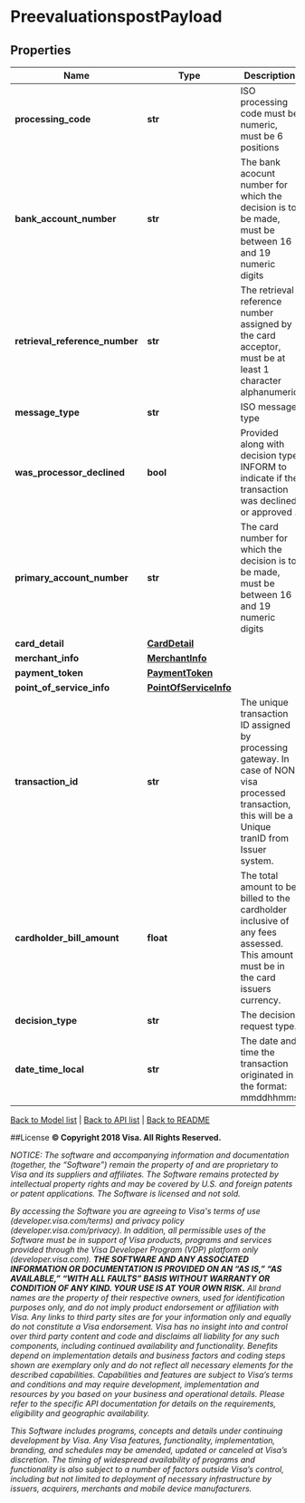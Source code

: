 # PreevaluationspostPayload

## Properties
Name | Type | Description | Notes
------------ | ------------- | ------------- | -------------
**processing_code** | **str** | ISO processing code must be numeric, must be 6 positions | 
**bank_account_number** | **str** | The bank acocunt number for which the decision is to be made, must be between 16 and 19 numeric digits | [optional] 
**retrieval_reference_number** | **str** | The retrieval reference number assigned by the card acceptor, must be at least 1 character alphanumeric | 
**message_type** | **str** | ISO message type | 
**was_processor_declined** | **bool** | Provided along with decision type INFORM to indicate if the transaction was declined or approved . | [optional] 
**primary_account_number** | **str** | The card number for which the decision is to be made, must be between 16 and 19 numeric digits | 
**card_detail** | [**CardDetail**](CardDetail.md) |  | [optional] 
**merchant_info** | [**MerchantInfo**](MerchantInfo.md) |  | 
**payment_token** | [**PaymentToken**](PaymentToken.md) |  | [optional] 
**point_of_service_info** | [**PointOfServiceInfo**](PointOfServiceInfo.md) |  | 
**transaction_id** | **str** | The unique transaction ID assigned by processing gateway. In case of NON visa processed transaction, this will be a Unique tranID from Issuer system. | [optional] 
**cardholder_bill_amount** | **float** | The total amount to be billed to the cardholder inclusive of any fees assessed.  This amount must be in the card issuers currency. | 
**decision_type** | **str** | The decision request type. | 
**date_time_local** | **str** | The date and time the transaction originated in the format: mmddhhmms | 

[Back to Model list](../README.md#documentation-for-models)   |   [Back to API list](../README.md#documentation-for-api-endpoints)   |   [Back to README](../README.md)



##License
**© Copyright 2018 Visa. All Rights Reserved.**

*NOTICE: The software and accompanying information and documentation (together, the “Software”) remain the property of
and are proprietary to Visa and its suppliers and affiliates. The Software remains protected by intellectual property
rights and may be covered by U.S. and foreign patents or patent applications. The Software is licensed and not sold.*

*By accessing the Software you are agreeing to Visa's terms of use (developer.visa.com/terms) and privacy policy (developer.visa.com/privacy).
In addition, all permissible uses of the Software must be in support of Visa products, programs and services provided
through the Visa Developer Program (VDP) platform only (developer.visa.com). **THE SOFTWARE AND ANY ASSOCIATED
INFORMATION OR DOCUMENTATION IS PROVIDED ON AN “AS IS,” “AS AVAILABLE,” “WITH ALL FAULTS” BASIS WITHOUT WARRANTY OR
CONDITION OF ANY KIND. YOUR USE IS AT YOUR OWN RISK.** All brand names are the property of their respective owners, used for identification purposes only, and do not imply
product endorsement or affiliation with Visa. Any links to third party sites are for your information only and equally
do not constitute a Visa endorsement. Visa has no insight into and control over third party content and code and disclaims
all liability for any such components, including continued availability and functionality. Benefits depend on implementation
details and business factors and coding steps shown are exemplary only and do not reflect all necessary elements for the
described capabilities. Capabilities and features are subject to Visa’s terms and conditions and may require development,
implementation and resources by you based on your business and operational details. Please refer to the specific
API documentation for details on the requirements, eligibility and geographic availability.*

*This Software includes programs, concepts and details under continuing development by Visa. Any Visa features,
functionality, implementation, branding, and schedules may be amended, updated or canceled at Visa’s discretion.
The timing of widespread availability of programs and functionality is also subject to a number of factors outside Visa’s control,
including but not limited to deployment of necessary infrastructure by issuers, acquirers, merchants and mobile device manufacturers.*